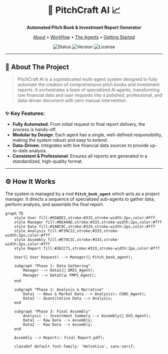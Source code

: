 <div align="center">

# 🤖 PitchCraft AI 📈

**Automated Pitch Book & Investment Report Generator**

</div>

<p align="center">
  <a href="#-about-the-project">About</a> •
  <a href="#-how-it-works">Workflow</a> •
  <a href="#-the-agent-team">The Agents</a> •
  <a href="#-getting-started">Getting Started</a>
</p>

<p align="center">
    <img src="https://img.shields.io/badge/status-in%20development-orange" alt="Status">
    <img src="https://img.shields.io/badge/version-1.0.0-blue" alt="Version">
    <img src="https://img.shields.io/badge/license-MIT-brightgreen" alt="License">
</p>

---

## 🎯 About The Project

> PitchCraft AI is a sophisticated multi-agent system designed to fully automate the creation of comprehensive pitch books and investment reports. It orchestrates a team of specialized AI agents, transforming raw financial data and user requests into a polished, professional, and data-driven document with zero manual intervention.

### ✨ Key Features:

-   **Fully Automated**: From initial request to final report delivery, the process is hands-off.
-   **Modular by Design**: Each agent has a single, well-defined responsibility, making the system robust and easy to extend.
-   **Data-Driven**: Integrates with live financial data sources to provide up-to-date analysis.
-   **Consistent & Professional**: Ensures all reports are generated in a standardized, high-quality format.

---

## ⚙️ How It Works

The system is managed by a root **`Pitch_book_agent`** which acts as a project manager. It directs a sequence of specialized sub-agents to gather data, perform analysis, and assemble the final report.

```mermaid
graph TD
    style User fill:#5DADE2,stroke:#333,stroke-width:2px,color:#fff
    style Manager fill:#8E44AD,stroke:#333,stroke-width:2px,color:#fff
    style Data fill:#1ABC9C,stroke:#333,stroke-width:2px,color:#fff
    style Analysis fill:#F39C12,stroke:#333,stroke-width:2px,color:#fff
    style Assembly fill:#E74C3C,stroke:#333,stroke-width:2px,color:#fff
    style Report fill:#2ECC71,stroke:#333,stroke-width:2px,color:#fff

    User(👤 User Request) --> Manager(🤖 Pitch_book_agent);

    subgraph "Phase 1: Data Gathering"
        Manager --> Data1(📡 DMIS_Agent);
        Manager --> Data2(📊 FMPS_Agent);
    end

    subgraph "Phase 2: Analysis & Narrative"
        Data1 -- News & Market Data --> Analysis(✍️ CGNS_Agent);
        Data2 -- Quantitative Data --> Analysis;
    end
    
    subgraph "Phase 3: Final Assembly"
        Analysis -- Investment Summary --> Assembly(📑 DVS_Agent);
        Data1 -- Raw Data --> Assembly;
        Data2 -- Raw Data --> Assembly;
    end

    Assembly --> Report(✅ Final Report.pdf);

    classDef default font-family: 'Helvetica', sans-serif;
